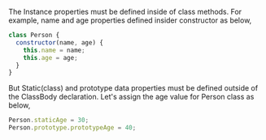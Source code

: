 
  The Instance properties must be defined inside of class methods. For example, name and age properties defined insider constructor as below,

  ```javascript
  class Person {
    constructor(name, age) {
      this.name = name;
      this.age = age;
    }
  }
  ```

  But Static(class) and prototype data properties must be defined outside of the ClassBody declaration. Let's assign the age value for Person class as below,

  ```javascript
  Person.staticAge = 30;
  Person.prototype.prototypeAge = 40;
  ```
